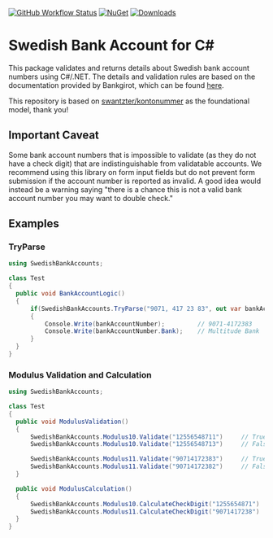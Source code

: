 [![GitHub Workflow Status](https://img.shields.io/github/actions/workflow/status/jellyhive/swedishbankaccounts/csharp.yml?branch=main)](https://github.com/jellyhive/swedishbankaccounts/actions)
[![NuGet](http://img.shields.io/nuget/v/SwedishBankAccounts.svg)](https://www.nuget.org/packages/SwedishBankAccounts/)
[![Downloads](https://img.shields.io/nuget/dt/SwedishBankAccounts)](#)

# Swedish Bank Account for C#

This package validates and returns details about Swedish bank account numbers using C#/.NET. The details and validation rules are based on the documentation provided by Bankgirot, which can be found [here](https://www.bankgirot.se/globalassets/dokument/anvandarmanualer/bankernaskontonummeruppbyggnad_anvandarmanual_sv.pdf).

This repository is based on  [swantzter/kontonummer](https://github.com/swantzter/kontonummer) as the foundational model, thank you!

## Important Caveat

Some bank account numbers that is impossible to validate (as they do not have a check
digit) that are indistinguishable from validatable accounts. We recommend using
this library on form input fields but do not prevent form submission if the
account number is reported as invalid. A good idea would instead be a warning saying 
"there is a chance this is not a valid bank account number you may want to double check."

## Examples

### TryParse

```csharp
using SwedishBankAccounts;

class Test 
{
  public void BankAccountLogic() 
  {
      if(SwedishBankAccounts.TryParse("9071, 417 23 83", out var bankAccountNumber))
      {
          Console.Write(bankAccountNumber);         // 9071-4172383
          Console.Write(bankAccountNumber.Bank);    // Multitude Bank
      }
  }
}
```
### Modulus Validation and Calculation

```csharp
using SwedishBankAccounts;

class Test 
{
  public void ModulusValidation() 
  {
      SwedishBankAccounts.Modulus10.Validate("12556548711")     // True
      SwedishBankAccounts.Modulus10.Validate("12556548713")     // False

      SwedishBankAccounts.Modulus11.Validate("90714172383")     // True
      SwedishBankAccounts.Modulus11.Validate("90714172382")     // False
  }

  public void ModulusCalculation()
  {
      SwedishBankAccounts.Modulus10.CalculateCheckDigit("1255654871")       // Returns 1
      SwedishBankAccounts.Modulus11.CalculateCheckDigit("9071417238")       // Returns 3
  }
}
```

